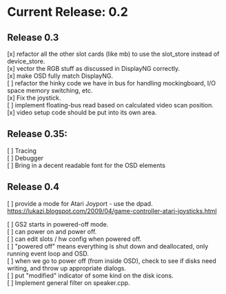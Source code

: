 
# Current Release: 0.2

## Release 0.3

[x] refactor all the other slot cards (like mb) to use the slot_store instead of device_store.  
[x] vector the RGB stuff as discussed in DisplayNG correctly.  
[x] make OSD fully match DisplayNG.  
[ ] refactor the hinky code we have in bus for handling mockingboard, I/O space memory switching, etc.  
[x] Fix the joystick.  
[ ] implement floating-bus read based on calculated video scan position.  
[x] video setup code should be put into its own area.  

## Release 0.35:

[ ] Tracing  
[ ] Debugger  
[ ] Bring in a decent readable font for the OSD elements  

## Release 0.4

[ ] provide a mode for Atari Joyport - use the dpad. https://lukazi.blogspot.com/2009/04/game-controller-atari-joysticks.html  

[ ] GS2 starts in powered-off mode.  
[ ] can power on and power off.  
[ ] can edit slots / hw config when powered off.  
[ ] "powered off" means everything is shut down and deallocated, only running event loop and OSD.  
[ ] when we go to power off (from inside OSD), check to see if disks need writing, and throw up appropriate dialogs.  
[ ] put "modified" indicator of some kind on the disk icons.  
[ ] Implement general filter on speaker.cpp.  

